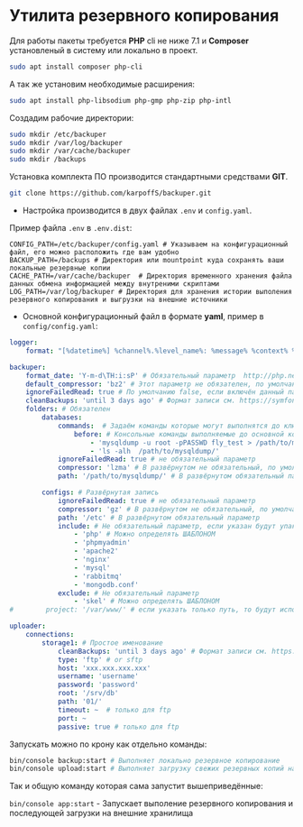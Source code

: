 # Утилита резервного копирования

Для работы пакеты требуется **PHP** cli не ниже 7.1 и **Сomposer** установленый в систему или локально в проект.

```bash
sudo apt install composer php-cli
```

А так же установим необходимые расширения:
```bash
sudo apt install php-libsodium php-gmp php-zip php-intl
```

Создадим рабочие директории:
```bash
sudo mkdir /etc/backuper
sudo mkdir /var/log/backuper
sudo mkdir /var/cache/backuper
sudo mkdir /backups
```

Установка комплекта ПО производится стандартными средствами **GIT**.
```bash
git clone https://github.com/karpoffS/backuper.git
```

* Настройка производится в двух файлах `.env` и `config.yaml`.

Пример файла `.env` в `.env.dist`:
```dotenv
CONFIG_PATH=/etc/backuper/config.yaml # Указываем на конфигурационный файл, его можно расположить где вам удобно
BACKUP_PATH=/backups # Директория или mountpoint куда сохранять ваши локальные резервные копии
CACHE_PATH=/var/cache/backuper  # Директория временного хранения файла данных обмена информацией между внутреними скриптами
LOG_PATH=/var/log/backuper # Директория для хранения истории выполения резервного копирования и выгрузки на внешние источники
``` 

* Основной конфигурационный файл в формате **yaml**, пример в `config/config.yaml`:

```yaml
logger:
    format: "[%datetime%] %channel%.%level_name%: %message% %context% %extra% \n"

backuper:
    format_date: 'Y-m-d\TH:i:sP' # Обязательный параметр  http://php.net/manual/ru/class.datetime.php#datetime.constants.atom
    default_compressor: 'bz2' # Этот параметр не обязателен, по умолчанию tar
    ignoreFailedRead: true # По умолчанию false, если включён данный парамер в true, то в архив попадут только доступные файлы
    cleanBackups: 'until 3 days ago' # Формат записи см. https://symfony.com/doc/current/components/finder.html#file-date
    folders: # Обязателен
        databases:
            commands:  # Задаём команды которые могут выполнятся до ключ before так и после ключ after
                before: # Консольные команды выполняемые до основной команды
                    - 'mysqldump -u root -pPASSWD fly_test > /path/to/mysqldump/fly_test.sql ; sync ; sync ; sync'
                    - 'ls -alh  /path/to/mysqldump/'
            ignoreFailedRead: true # не обязательный параметр
            compressor: 'lzma' # В развёрнутом не обязательный, по умолчанию будет использован default_compressor
            path: '/path/to/mysqldump/' # В развёрнутом обязательный параметр

        configs: # Развёрнутая запись
            ignoreFailedRead: true # не обязательный параметр
            compressor: 'gz' # В развёрнутом не обязательный, по умолчанию будет использован default_compressor
            path: '/etc' # В развёрнутом обязательный параметр
            include: # Не обязательный параметр, если указан будут упакованы только перечисленные папки и файлы
                - 'php' # Можно определять ШАБЛОНОМ
                - 'phpmyadmin'
                - 'apache2'
                - 'nginx'
                - 'mysql'
                - 'rabbitmq'
                - 'mongodb.conf'
            exclude: # Не обязательный параметр
                - 'skel' # Можно определять ШАБЛОНОМ
#        project: '/var/www/' # если указать только путь, то будут использованы default_compressor, cleanBackups и ignoreFailedRead из общих настроек

uploader:
    connections:
        storage1: # Простое именование
            cleanBackups: 'until 3 days ago' # Формат записи см. https://symfony.com/doc/current/components/finder.html#file-date
            type: 'ftp' # or sftp
            host: 'xxx.xxx.xxx.xxx'
            username: 'username'
            password: 'password'
            root: '/srv/db'
            path: '01/'
            timeout: ~  # только для ftp
            port: ~
            passive: true # только для ftp
``` 

Запускать можно по крону как отдельно команды:

```bash 
bin/console backup:start # Выполняет локально резервное копирование
bin/console upload:start # Выполняет загрузку свежих резервных копий на внешние хранилища
```

Так и общую команду которая сама запустит вышеприведённые:

`bin/console app:start` - Запускает выполение резервного копирования и последующей загрузки на внешние хранилища 
